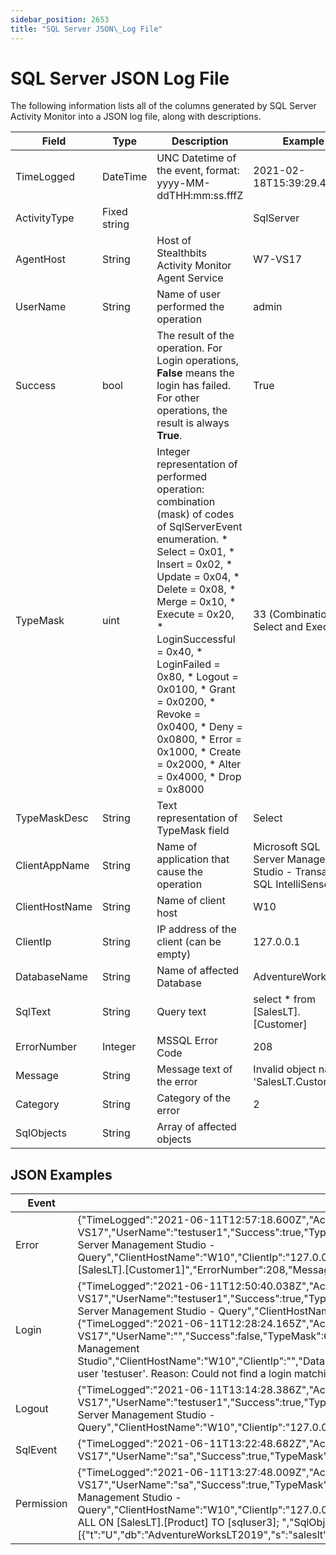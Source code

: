 ```yaml
---
sidebar_position: 2653
title: "SQL Server JSON\_Log File"
---
```


# SQL Server JSON Log File

The following information lists all of the columns generated by SQL Server Activity Monitor into a JSON log file, along with descriptions.

| Field | Type | Description | Example |
| --- | --- | --- | --- |
| TimeLogged | DateTime | UNC Datetime of the event, format: yyyy-MM-ddTHH:mm:ss.fffZ | 2021-02-18T15:39:29.424Z |
| ActivityType | Fixed string |  | SqlServer |
| AgentHost | String | Host of Stealthbits Activity Monitor Agent Service | W7-VS17 |
| UserName | String | Name of user performed the operation | admin |
| Success | bool | The result of the operation. For Login operations, **False** means the login has failed. For other operations, the result is always **True**. | True |
| TypeMask | uint | Integer representation of performed operation: combination (mask) of codes of SqlServerEvent enumeration.   * Select = 0x01, * Insert = 0x02, * Update = 0x04, * Delete = 0x08, * Merge = 0x10, * Execute = 0x20, * LoginSuccessful = 0x40, * LoginFailed = 0x80, * Logout = 0x0100, * Grant = 0x0200, * Revoke = 0x0400, * Deny = 0x0800, * Error = 0x1000, * Create = 0x2000, * Alter = 0x4000, * Drop = 0x8000 | 33 (Combination of Select and Execute) |
| TypeMaskDesc | String | Text representation of TypeMask field | Select|Execute |
| ClientAppName | String | Name of application that cause the operation | Microsoft SQL Server Management Studio - Transact-SQL IntelliSense |
| ClientHostName | String | Name of client host | W10 |
| ClientIp | String | IP address of the client (can be empty) | 127.0.0.1 |
| DatabaseName | String | Name of affected Database | AdventureWorks |
| SqlText | String | Query text | select \* from [SalesLT].[Customer] |
| ErrorNumber | Integer | MSSQL Error Code | 208 |
| Message | String | Message text of the error | Invalid object name 'SalesLT.Customer1'. |
| Category | String | Category of the error | 2 |
| SqlObjects | String | Array of affected objects |  |

## JSON Examples

| Event | JSON Example |
| --- | --- |
| Error | {"TimeLogged":"2021-06-11T12:57:18.600Z","ActivityType":"SqlServer","AgentHost":"W7-VS17","UserName":"testuser1","Success":true,"TypeMask":4096,"TypeMaskDesc":"Error","ClientAppName":"Microsoft SQL Server Management Studio - Query","ClientHostName":"W10","ClientIp":"127.0.0.1","DatabaseName":"StealthRECOVER\_22-04","SqlText":"select \* from [SalesLT].[Customer1]","ErrorNumber":208,"Message":"Invalid object name 'SalesLT.Customer1'.","Category":"2"} |
| Login | {"TimeLogged":"2021-06-11T12:50:40.038Z","ActivityType":"SqlServer","AgentHost":"W7-VS17","UserName":"testuser1","Success":true,"TypeMask":64,"TypeMaskDesc":"Login","ClientAppName":"Microsoft SQL Server Management Studio - Query","ClientHostName":"W10","ClientIp":"127.0.0.1","DatabaseName":"master"}    {"TimeLogged":"2021-06-11T12:28:24.165Z","ActivityType":"SqlServer","AgentHost":"W7-VS17","UserName":"","Success":false,"TypeMask":64,"TypeMaskDesc":"Login","ClientAppName":"Microsoft SQL Server Management Studio","ClientHostName":"W10","ClientIp":"","DatabaseName":"master","ErrorNumber":18456,"Message":"Login failed for user 'testuser'. Reason: Could not find a login matching the name provided. [CLIENT: ]"} |
| Logout | {"TimeLogged":"2021-06-11T13:14:28.386Z","ActivityType":"SqlServer","AgentHost":"W7-VS17","UserName":"testuser1","Success":true,"TypeMask":256,"TypeMaskDesc":"Logout","ClientAppName":"Microsoft SQL Server Management Studio - Query","ClientHostName":"W10","ClientIp":"127.0.0.1","DatabaseName":"StealthRECOVER\_22-04"} |
| SqlEvent | {"TimeLogged":"2021-06-11T13:22:48.682Z","ActivityType":"SqlServer","AgentHost":"W7-VS17","UserName":"sa","Success":true,"TypeMask":5,"TypeMaskDesc":"Select|Update","ClientAppName":"Microsoft SQL Server Management Studio - Query","ClientHostName":"W10","ClientIp":"127.0.0.1","DatabaseName":"AdventureWorksLT2019","SqlText":"select top 100 \* \r\nfrom [SalesLT].[SalesOrderDetail] d\r\nleft join [SalesLT].[Product] p on p.ProductID=d.ProductID;\r\nUpdate [SalesLT].[Product] set ProductNumber='zzz' where ProductNumber='xxx';\r\n","SqlObjects":[{"t":"U","db":"AdventureWorksLT2019","s":"saleslt","o":"SalesOrderDetail","op":"Select"},{"t":"U","db":"AdventureWorksLT2019","s":"saleslt","o":"Product","op":"Select|Update"}]} |
| Permission | {"TimeLogged":"2021-06-11T13:27:48.009Z","ActivityType":"SqlServer","AgentHost":"W7-VS17","UserName":"sa","Success":true,"TypeMask":512,"TypeMaskDesc":"Grant","ClientAppName":"Microsoft SQL Server Management Studio - Query","ClientHostName":"W10","ClientIp":"127.0.0.1","DatabaseName":"AdventureWorksLT2019","SqlText":"\r\n\r\nGRANT ALL ON [SalesLT].[Product] TO [sqluser3]; ","SqlObjects":[{"t":"U","db":"AdventureWorksLT2019","s":"saleslt","o":"Product","op":"Grant"}]} |
